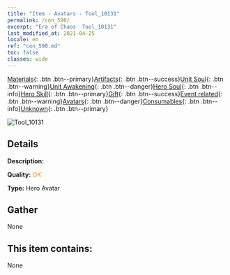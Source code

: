 ```yaml
---
title: "Item - Avatars - Tool_10131"
permalink: /con_590/
excerpt: "Era of Chaos  Tool_10131"
last_modified_at: 2021-04-25
locale: en
ref: "con_590.md"
toc: false
classes: wide
---
```

 [Materials](/Items/){: .btn .btn--primary}[Artifacts](/Items/Artifacts/){: .btn .btn--success}[Unit Soul](/Items/UnitSoul/){: .btn .btn--warning}[Unit Awakening](/Items/UnitAwakening/){: .btn .btn--danger}[Hero Soul](/Items/HeroSoul/){: .btn .btn--info}[Hero Skill](/Items/HeroSkill/){: .btn .btn--primary}[Gift](/Items/Gift/){: .btn .btn--success}[Event related](/Items/Events/){: .btn .btn--warning}[Avatars](/Items/Avatars/){: .btn .btn--danger}[Consumables](/Items/Consumables/){: .btn .btn--info}[Unknown](/Items/Unknown/){: .btn .btn--primary}

 ![Tool_10131](/images/h/h_Ciele5.jpg)

## Details
 **Description:** 

 **Quality:** <span style="color: #FF8C00">OK</span>

 **Type:** Hero Avatar

## Gather

  None

## This item contains:

  None

